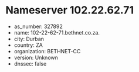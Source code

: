 # Nameserver 102.22.62.71

* as_number: 327892
* name: 102-22-62-71.bethnet.co.za.
* city: Durban
* country: ZA
* organization: BETHNET-CC
* version: Unknown
* dnssec: false
